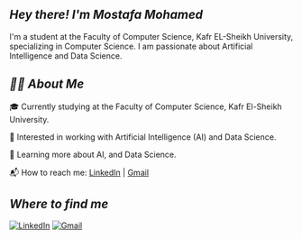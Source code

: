 *Hey there! I'm Mostafa Mohamed*
---

I'm a student at the Faculty of Computer Science, Kafr EL-Sheikh University, specializing in Computer Science. I am passionate about Artificial Intelligence and Data Science.


*🧑‍💻 About Me*
---

🎓 Currently studying at the Faculty of Computer Science, Kafr El-Sheikh University.

💼 Interested in working with Artificial Intelligence (AI) and Data Science.

🚀 Learning more about AI, and Data Science.

📬 How to reach me: [LinkedIn](http://www.linkedin.com/in/mostafa-radad-5803b9377) | [Gmail](mostafamradad97@gmail.com) 


*Where to find me*
---
[![LinkedIn](https://img.shields.io/badge/LinkedIn-0077B5?style=for-the-badge&logo=linkedin&logoColor=white)](http://www.linkedin.com/in/mostafa-radad-5803b9377) [![Gmail](https://img.shields.io/badge/Gmail-D14836?style=for-the-badge&logo=gmail&logoColor=white)](mostafamradad97@gmail.com)
